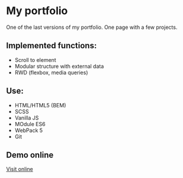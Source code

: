 # My portfolio
One of the last versions of my portfolio. One page with a few projects.

## Implemented functions:
* Scroll to element
* Modular structure with external data
* RWD (flexbox, media queries)

## Use:
* HTML/HTML5 (BEM)
* SCSS 
* Vanilla JS
* MOdule ES6
* WebPack 5
* Git

## Demo online

[Visit online](http://www.wojciech-kondraciuk.pl/)
